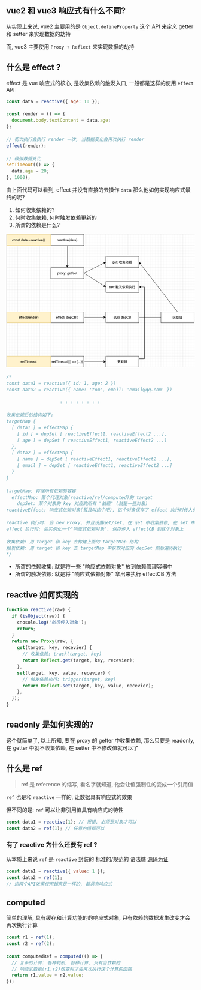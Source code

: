 ## vue2 和 vue3 响应式有什么不同?

从实现上来说, vue2 主要用的是 `Object.defineProperty` 这个 API 来定义 getter 和 setter 来实现数据的劫持

而, vue3 主要使用 `Proxy + Reflect` 来实现数据的劫持

## 什么是 effect ?

effect 是 vue 响应式的核心, 是收集依赖的触发入口, 一般都是这样的使用 `effect` API

```javascript
const data = reactive({ age: 10 });

const render = () => {
  document.body.textContent = data.age;
};

// 初次执行会执行 render 一次, 当数据变化会再次执行 render
effect(render);

// 模拟数据变化
setTimeout(() => {
  data.age = 20;
}, 1000);
```

由上面代码可以看到, effect 并没有直接的去操作 `data` 那么他如何实现响应式最终的呢?

1. 如何收集依赖的?
2. 何时收集依赖, 何时触发依赖更新的
3. 所谓的依赖是什么?

![effect](https://raw.githubusercontent.com/liaohui5/images/main/images/202303241556043.png)

```javascript
/*
const data1 = reactive({ id: 1, age: 2 })
const data2 = reactive({ name: 'tom', email: 'email@qq.com' })

                    ↓ ↓ ↓ ↓ ↓ ↓ ↓ ↓

收集依赖后的结构如下:
targetMap {
  [ data1 ] = effectMap {
    [ id ] = depSet [ reactiveEffect1, reactiveEffect2 ...],
    [ age ] = depSet [ reactiveEffect1, reactiveEffect2 ...]
  },
  [ data2 ] = effectMap {
    [ name ] = depSet [ reactiveEffect1, reactiveEffect2 ...],
    [ email ] = depSet [ reactiveEffect1, reactiveEffect2 ...]
  }
}

targetMap: 存储所有依赖的容器
  effectMap: 某个代理对象(reactive/ref/computed)的 target 
    depSet: 某个对象的 key 对应的所有 "依赖" (就是一些对象)
reactiveEffect: 响应式依赖对象(暂且叫这个吧), 这个对象保存了 effect 执行时传入的方法(暂且叫: effectCB)

reactive 执行时: 会 new Proxy, 并且设置get/set, 在 get 中收集依赖, 在 set 中触发依赖执行更新
effect 执行时: 会实例化一个"响应式依赖对象", 保存传入 effectCB 到这个对象上

收集依赖: 用 target 和 key 去构建上面的 targetMap 结构
触发依赖: 用 target 和 key 去 targetMap 中获取对应的 depSet 然后遍历执行
*/
```

- 所谓的依赖收集: 就是将一些 "响应式依赖对象" 放到依赖管理容器中
- 所谓的触发依赖: 就是将 "响应式依赖对象" 拿出来执行 effectCB 方法

## reactive 如何实现的

```javascript
function reactive(raw) {
  if (isObject(raw)) {
    cnosole.log('必须传入对象');
    return;
  }
  return new Proxy(raw, {
    get(target, key, recevier) {
      // 收集依赖: track(target, key)
      return Reflect.get(target, key, recevier);
    },
    set(target, key, value, recevier) {
      // 触发依赖执行: trigger(target, key)
      return Reflect.set(target, key, value, recevier);
    },
  });
}
```

## readonly 是如何实现的?

这个就简单了, 以上所知, 要在 proxy 的 getter 中收集依赖, 那么只要是 readonly, 在 getter 中就不收集依赖, 在 setter 中不修改值就可以了

## 什么是 ref

> ref 是 reference 的缩写, 看名字就知道, 他会让值强制性的变成一个引用值

`ref` 也是和 `reactive` 一样的, 让数据具有响应式的效果

但不同的是: `ref` 可以让非引用值具有响应式的特性

```javascript
const data1 = reactive(1); // 报错, 必须是对象才可以
const data2 = ref(1); // 任意的值都可以
```

### 有了 reactive 为什么还要有 ref ?

从本质上来说 `ref` 是 `reactive` 封装的 标准的/规范的 语法糖 [源码为证](https://github.com/vuejs/core/blob/4c9bfd2b999ce472f7481aae4f9dc5bb9f76628e/packages/reactivity/src/ref.ts#L115)

```javascript
const data1 = reactive({ value: 1 });
const data2 = ref(1);
// 这两个API效果使用起来是一样的, 都具有响应式
```

## computed

简单的理解, 具有缓存和计算功能的的响应式对象, 只有依赖的数据发生改变才会再次执行计算

```javascript
const r1 = ref(1);
const r2 = ref(2);

const computedRef = computed(() => {
  // 复杂的计算: 各种判断, 各种计算, 只有当依赖的
  // 响应式数据(r1,r2)改变时才会再次执行这个计算的函数
  return r1.value + r2.value;
});
```

